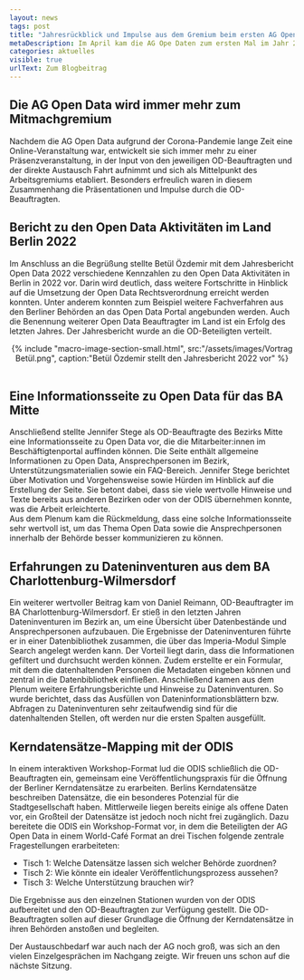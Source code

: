 ```yaml
---
layout: news
tags: post
title: "Jahresrückblick und Impulse aus dem Gremium beim ersten AG Open Data Treffen im Jahr 2023"
metaDescription: Im April kam die AG Ope Daten zum ersten Mal im Jahr 2023 zusammen. Neben der Vorstellung des Open Data Jahresberichts und interessanten Beiträgen von Open Data Beauftragten, haben wir als ODIS gemeinsam mit den OD-Beauftragten begonnen, Berlins Kerndatensätze zuzuordnen und einen Veröffentlichungsvorgang für diese zu erarbeiten.
categories: aktuelles
visible: true
urlText: Zum Blogbeitrag
---
```


## Die AG Open Data wird immer mehr zum Mitmachgremium

Nachdem die AG Open Data aufgrund der Corona-Pandemie lange Zeit eine Online-Veranstaltung war, entwickelt sie sich immer mehr zu einer Präsenzveranstaltung, in der Input von den jeweiligen OD-Beauftragten und der direkte Austausch Fahrt aufnimmt und sich als Mittelpunkt des Arbeitsgremiums etabliert. Besonders erfreulich waren in diesem Zusammenhang die Präsentationen und Impulse durch die OD-Beauftragten.

## Bericht zu den Open Data Aktivitäten im Land Berlin 2022

Im Anschluss an die Begrüßung stellte Betül Özdemir mit dem Jahresbericht Open Data 2022 verschiedene Kennzahlen zu den Open Data Aktivitäten in Berlin in 2022 vor. Darin wird deutlich, dass weitere Fortschritte in Hinblick auf die Umsetzung der Open Data Rechtsverordnung erreicht werden konnten. Unter anderem konnten zum Beispiel weitere Fachverfahren aus den Berliner Behörden an das Open Data Portal angebunden werden. Auch die Benennung weiterer Open Data Beauftragter im Land ist ein Erfolg des letzten Jahres. Der Jahresbericht wurde an die OD-Beteiligten verteilt.

<center>
{% include "macro-image-section-small.html", src:"/assets/images/Vortrag Betül.png", caption:"Betül Özdemir stellt den Jahresbericht 2022 vor" %}
</center>
<br>

## Eine Informationsseite zu Open Data für das BA Mitte

Anschließend stellte Jennifer Stege als OD-Beauftragte des Bezirks Mitte eine Informationsseite zu Open Data vor, die die Mitarbeiter:innen im Beschäftigtenportal auffinden können. Die Seite enthält allgemeine Informationen zu Open Data, Ansprechpersonen im Bezirk, Unterstützungsmaterialien sowie ein FAQ-Bereich. Jennifer Stege berichtet über Motivation und Vorgehensweise sowie Hürden im Hinblick auf die Erstellung der Seite. Sie betont dabei, dass sie viele wertvolle Hinweise und Texte bereits aus anderen Bezirken oder von der ODIS übernehmen konnte, was die Arbeit erleichterte.  
Aus dem Plenum kam die Rückmeldung, dass eine solche Informationsseite sehr wertvoll ist, um das Thema Open Data sowie die Ansprechpersonen innerhalb der Behörde besser kommunizieren zu können.

## Erfahrungen zu Dateninventuren aus dem BA Charlottenburg-Wilmersdorf

Ein weiterer wertvoller Beitrag kam von Daniel Reimann, OD-Beauftragter im BA Charlottenburg-Wilmersdorf. Er stieß in den letzten Jahren Dateninventuren im Bezirk an, um eine Übersicht über Datenbestände und Ansprechpersonen aufzubauen. Die Ergebnisse der Dateninventuren führte er in einer Datenbibliothek zusammen, die über das Imperia-Modul Simple Search angelegt werden kann. Der Vorteil liegt darin, dass die Informationen gefiltert und durchsucht werden können. Zudem erstellte er ein Formular, mit dem die datenhaltenden Personen die Metadaten eingeben können und zentral in die Datenbibliothek einfließen.
Anschließend kamen aus dem Plenum weitere Erfahrungsberichte und Hinweise zu Dateninventuren. So wurde berichtet, dass das Ausfüllen von Dateninformationsblättern bzw. Abfragen zu Dateninventuren sehr zeitaufwendig sind für die datenhaltenden Stellen, oft werden nur die ersten Spalten ausgefüllt.

## Kerndatensätze-Mapping mit der ODIS

In einem interaktiven Workshop-Format lud die ODIS schließlich die OD-Beauftragten ein, gemeinsam eine Veröffentlichungspraxis für die Öffnung der Berliner Kerndatensätze zu erarbeiten. Berlins Kerndatensätze beschreiben Datensätze, die ein besonderes Potenzial für die Stadtgesellschaft haben. Mittlerweile liegen bereits einige als offene Daten vor, ein Großteil der Datensätze ist jedoch noch nicht frei zugänglich.
Dazu bereitete die ODIS ein Workshop-Format vor, in dem die Beteiligten der AG Open Data in einem World-Café Format an drei Tischen folgende zentrale Fragestellungen erarbeiteten:

- Tisch 1: Welche Datensätze lassen sich welcher Behörde zuordnen?
- Tisch 2: Wie könnte ein idealer Veröffentlichungsprozess aussehen?
- Tisch 3: Welche Unterstützung brauchen wir?

Die Ergebnisse aus den einzelnen Stationen wurden von der ODIS aufbereitet und den OD-Beauftragten zur Verfügung gestellt. Die OD-Beauftragten sollen auf dieser Grundlage die Öffnung der Kerndatensätze in ihren Behörden anstoßen und begleiten.

Der Austauschbedarf war auch nach der AG noch groß, was sich an den vielen Einzelgesprächen im Nachgang zeigte. Wir freuen uns schon auf die nächste Sitzung.
